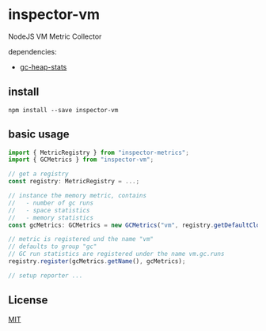 # inspector-vm

NodeJS VM Metric Collector

dependencies:

* [gc-heap-stats](https://github.com/josefzamrzla/gc-heap-stats)

## install

`npm install --save inspector-vm`

## basic usage

```typescript
import { MetricRegistry } from "inspector-metrics";
import { GCMetrics } from "inspector-vm";

// get a registry
const registry: MetricRegistry = ...;

// instance the memory metric, contains
//   - number of gc runs
//   - space statistics
//   - memory statistics
const gcMetrics: GCMetrics = new GCMetrics("vm", registry.getDefaultClock());

// metric is registered und the name "vm"
// defaults to group "gc"
// GC run statistics are registered under the name vm.gc.runs
registry.register(gcMetrics.getName(), gcMetrics);

// setup reporter ...
```

## License

[MIT](https://www.opensource.org/licenses/mit-license.php)
